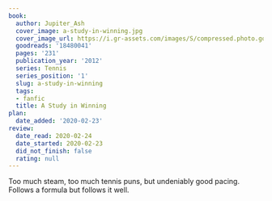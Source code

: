 ```yaml
---
book:
  author: Jupiter_Ash
  cover_image: a-study-in-winning.jpg
  cover_image_url: https://i.gr-assets.com/images/S/compressed.photo.goodreads.com/books/1378844687l/18480041._SX98_.jpg
  goodreads: '18480041'
  pages: '231'
  publication_year: '2012'
  series: Tennis
  series_position: '1'
  slug: a-study-in-winning
  tags:
  - fanfic
  title: A Study in Winning
plan:
  date_added: '2020-02-23'
review:
  date_read: 2020-02-24
  date_started: 2020-02-23
  did_not_finish: false
  rating: null
---
```


Too much steam, too much tennis puns, but undeniably good pacing. Follows a formula but follows it well.
